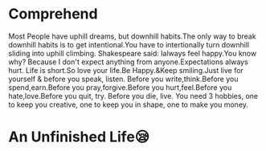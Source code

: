 # Comprehend 

Most People have uphill dreams, but downhill habits.The only way to break downhill habits is to get intentional.You have to intertionally turn downhill sliding into uphill climbing.
Shakespeare said: Ialways feel happy.You know why?
Because I don't expect anything from anyone.Expectations always hurt.
Life is short.So love your life.Be Happy.&Keep smiling.Just live for yourself & before you speak, listen.
Before you write,think.Before you spend,earn.Before you pray,forgive.Before you hurt,feel.Before you hate,love.Before you quit, try.
Before you die, live.
You need 3 hobbies, one to keep you creative, one to keep you in shape, one to make you money.

# An Unfinished Life😪
